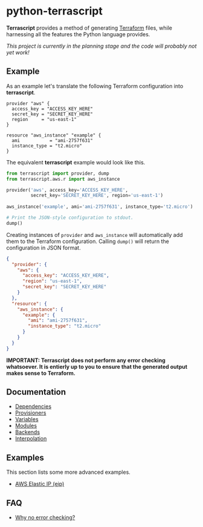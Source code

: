 # python-terrascript

**Terrascript** provides a method of generating [Terraform](https://www.terraform.io) 
files, while harnessing all the features the Python language provides.

*This project is currently in the planning stage and the code will probably not yet work!*

## Example

As an example let's translate the following Terraform configuration into **terrascript**.

```hcl
provider "aws" {
  access_key = "ACCESS_KEY_HERE"
  secret_key = "SECRET_KEY_HERE"
  region     = "us-east-1"
}

resource "aws_instance" "example" {
  ami           = "ami-2757f631"
  instance_type = "t2.micro"
}
```

The equivalent **terrascript** example would look like this.

```python
from terrascript import provider, dump
from terrascript.aws.r import aws_instance

provider('aws', access_key='ACCESS_KEY_HERE', 
         secret_key='SECRET_KEY_HERE', region='us-east-1')
         
aws_instance('example', ami='ami-2757f631', instance_type='t2.micro')

# Print the JSON-style configuration to stdout.
dump()
```

Creating instances of `provider` and `aws_instance` will automatically add them to
the Terraform configuration. Calling `dump()` will return the configuration in
JSON format.

```json
{
  "provider": {
    "aws": {
      "access_key": "ACCESS_KEY_HERE",
      "region": "us-east-1",
      "secret_key": "SECRET_KEY_HERE"
    }
  },
  "resource": {
    "aws_instance": {
      "example": {
        "ami": "ami-2757f631",
        "instance_type": "t2.micro"
      }
    }
  }
}
```

**IMPORTANT: Terrascript does not perform any error checking whatsoever. It is entierly 
up to you to ensure that the generated output makes sense to Terraform.**

## Documentation

* [Dependencies](doc/dependencies.md)
* [Provisioners](doc/provisioners.md)
* [Variables](doc/variables.md)
* [Modules](doc/modules.md)
* [Backends](doc/backends.md)
* [Interpolation](doc/interpolation.md)

## Examples

This section lists some more advanced examples.

* [AWS Elastic IP (eip)](doc/examples/aws_eip.md)

## FAQ

* [Why no error checking?](doc/faq/no_error_checking.md)
